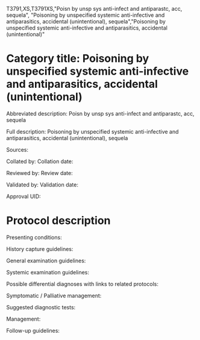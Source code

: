 T3791,XS,T3791XS,"Poisn by unsp sys anti-infect and antiparastc, acc, sequela", "Poisoning by unspecified systemic anti-infective and antiparasitics, accidental (unintentional), sequela","Poisoning by unspecified systemic anti-infective and antiparasitics, accidental (unintentional)"
# Category title: Poisoning by unspecified systemic anti-infective and antiparasitics, accidental (unintentional)

Abbreviated description: Poisn by unsp sys anti-infect and antiparastc, acc, sequela

Full description: Poisoning by unspecified systemic anti-infective and antiparasitics, accidental (unintentional), sequela

Sources:

Collated by:
Collation date:

Reviewed by:
Review date:

Validated by:
Validation date:

Approval UID:

# Protocol description

Presenting conditions:

History capture guidelines:

General examination guidelines:

Systemic examination guidelines:

Possible differential diagnoses with links to related protocols:

Symptomatic / Palliative management:

Suggested diagnostic tests:

Management:

Follow-up guidelines:
